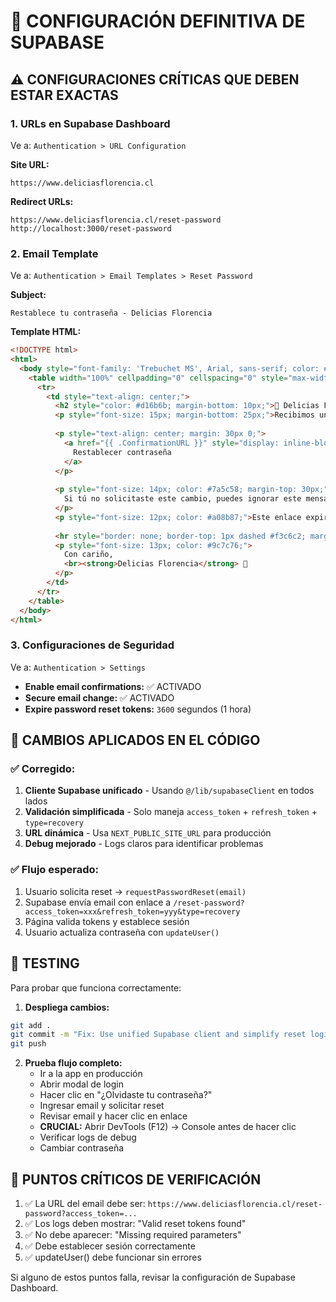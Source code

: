 # 🎯 CONFIGURACIÓN DEFINITIVA DE SUPABASE

## ⚠️ CONFIGURACIONES CRÍTICAS QUE DEBEN ESTAR EXACTAS

### 1. **URLs en Supabase Dashboard**
Ve a: `Authentication > URL Configuration`

**Site URL:**
```
https://www.deliciasflorencia.cl
```

**Redirect URLs:**
```
https://www.deliciasflorencia.cl/reset-password
http://localhost:3000/reset-password
```

### 2. **Email Template**
Ve a: `Authentication > Email Templates > Reset Password`

**Subject:**
```
Restablece tu contraseña - Delicias Florencia
```

**Template HTML:**
```html
<!DOCTYPE html>
<html>
  <body style="font-family: 'Trebuchet MS', Arial, sans-serif; color: #5a3e36; background-color: #fff8f6; padding: 20px;">
    <table width="100%" cellpadding="0" cellspacing="0" style="max-width: 600px; margin: auto; background: #fff; padding: 20px; border-radius: 12px; border: 2px solid #f3c6c2; box-shadow: 0 4px 10px rgba(0,0,0,0.05);">
      <tr>
        <td style="text-align: center;">
          <h2 style="color: #d16b6b; margin-bottom: 10px;">🎂 Delicias Florencia 🎂</h2>
          <p style="font-size: 15px; margin-bottom: 25px;">Recibimos una solicitud para restablecer tu contraseña. Haz clic en el botón de abajo para crear una nueva:</p>
          
          <p style="text-align: center; margin: 30px 0;">
            <a href="{{ .ConfirmationURL }}" style="display: inline-block; background-color: #e67ca5; color: #fff; text-decoration: none; padding: 14px 28px; border-radius: 30px; font-weight: bold; font-size: 16px; box-shadow: 0 3px 6px rgba(0,0,0,0.15);">
              Restablecer contraseña
            </a>
          </p>
          
          <p style="font-size: 14px; color: #7a5c58; margin-top: 30px;">
            Si tú no solicitaste este cambio, puedes ignorar este mensaje.  
          </p>
          <p style="font-size: 12px; color: #a08b87;">Este enlace expirará en 1 hora por seguridad.</p>
          
          <hr style="border: none; border-top: 1px dashed #f3c6c2; margin: 25px 0;">
          <p style="font-size: 13px; color: #9c7c76;">
            Con cariño,  
            <br><strong>Delicias Florencia</strong> 🧁
          </p>
        </td>
      </tr>
    </table>
  </body>
</html>
```

### 3. **Configuraciones de Seguridad**
Ve a: `Authentication > Settings`

- **Enable email confirmations:** ✅ ACTIVADO
- **Secure email change:** ✅ ACTIVADO  
- **Expire password reset tokens:** `3600` segundos (1 hora)

## 🔧 CAMBIOS APLICADOS EN EL CÓDIGO

### ✅ **Corregido:**
1. **Cliente Supabase unificado** - Usando `@/lib/supabaseClient` en todos lados
2. **Validación simplificada** - Solo maneja `access_token` + `refresh_token` + `type=recovery`
3. **URL dinámica** - Usa `NEXT_PUBLIC_SITE_URL` para producción
4. **Debug mejorado** - Logs claros para identificar problemas

### ✅ **Flujo esperado:**
1. Usuario solicita reset → `requestPasswordReset(email)`
2. Supabase envía email con enlace a `/reset-password?access_token=xxx&refresh_token=yyy&type=recovery`
3. Página valida tokens y establece sesión
4. Usuario actualiza contraseña con `updateUser()`

## 🚀 TESTING

Para probar que funciona correctamente:

1. **Despliega cambios:**
```bash
git add .
git commit -m "Fix: Use unified Supabase client and simplify reset logic"
git push
```

2. **Prueba flujo completo:**
   - Ir a la app en producción
   - Abrir modal de login
   - Hacer clic en "¿Olvidaste tu contraseña?"
   - Ingresar email y solicitar reset
   - Revisar email y hacer clic en enlace
   - **CRUCIAL:** Abrir DevTools (F12) → Console antes de hacer clic
   - Verificar logs de debug
   - Cambiar contraseña

## 🎯 PUNTOS CRÍTICOS DE VERIFICACIÓN

1. ✅ La URL del email debe ser: `https://www.deliciasflorencia.cl/reset-password?access_token=...`
2. ✅ Los logs deben mostrar: "Valid reset tokens found"
3. ✅ No debe aparecer: "Missing required parameters"
4. ✅ Debe establecer sesión correctamente
5. ✅ updateUser() debe funcionar sin errores

Si alguno de estos puntos falla, revisar la configuración de Supabase Dashboard.